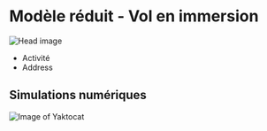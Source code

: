 Modèle réduit - Vol en immersion
==========================

![Head image](http://jugiraud1.free.fr/images/IMG_2254.JPG)
* Activité 
* Address


Simulations numériques
--------------------------

![Image of Yaktocat](http://jugiraud1.free.fr/images/IMG_5892.jpg)
